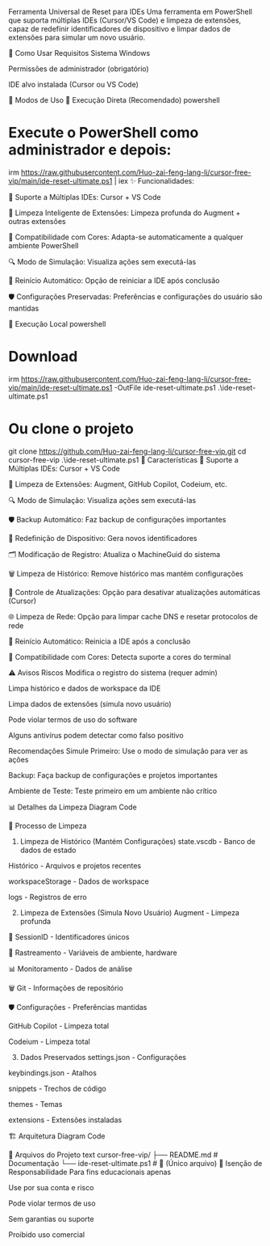 Ferramenta Universal de Reset para IDEs
Uma ferramenta em PowerShell que suporta múltiplas IDEs (Cursor/VS Code) e limpeza de extensões, capaz de redefinir identificadores de dispositivo e limpar dados de extensões para simular um novo usuário.

🚀 Como Usar
Requisitos
Sistema Windows

Permissões de administrador (obrigatório)

IDE alvo instalada (Cursor ou VS Code)

🎯 Modos de Uso
🚀 Execução Direta (Recomendado)
powershell
# Execute o PowerShell como administrador e depois:
irm https://raw.githubusercontent.com/Huo-zai-feng-lang-li/cursor-free-vip/main/ide-reset-ultimate.ps1 | iex
✨ Funcionalidades:

🎯 Suporte a Múltiplas IDEs: Cursor + VS Code

🧩 Limpeza Inteligente de Extensões: Limpeza profunda do Augment + outras extensões

🎨 Compatibilidade com Cores: Adapta-se automaticamente a qualquer ambiente PowerShell

🔍 Modo de Simulação: Visualiza ações sem executá-las

🚀 Reinício Automático: Opção de reiniciar a IDE após conclusão

🛡️ Configurações Preservadas: Preferências e configurações do usuário são mantidas

🔧 Execução Local
powershell
# Download
irm https://raw.githubusercontent.com/Huo-zai-feng-lang-li/cursor-free-vip/main/ide-reset-ultimate.ps1 -OutFile ide-reset-ultimate.ps1
.\ide-reset-ultimate.ps1

# Ou clone o projeto
git clone https://github.com/Huo-zai-feng-lang-li/cursor-free-vip.git
cd cursor-free-vip
.\ide-reset-ultimate.ps1
🚀 Características
🎯 Suporte a Múltiplas IDEs: Cursor + VS Code

🧩 Limpeza de Extensões: Augment, GitHub Copilot, Codeium, etc.

🔍 Modo de Simulação: Visualiza ações sem executá-las

🛡️ Backup Automático: Faz backup de configurações importantes

🔄 Redefinição de Dispositivo: Gera novos identificadores

🗂️ Modificação de Registro: Atualiza o MachineGuid do sistema

🗑️ Limpeza de Histórico: Remove histórico mas mantém configurações

🚫 Controle de Atualizações: Opção para desativar atualizações automáticas (Cursor)

🌐 Limpeza de Rede: Opção para limpar cache DNS e resetar protocolos de rede

🚀 Reinício Automático: Reinicia a IDE após a conclusão

🎨 Compatibilidade com Cores: Detecta suporte a cores do terminal

⚠️ Avisos
Riscos
Modifica o registro do sistema (requer admin)

Limpa histórico e dados de workspace da IDE

Limpa dados de extensões (simula novo usuário)

Pode violar termos de uso do software

Alguns antivírus podem detectar como falso positivo

Recomendações
Simule Primeiro: Use o modo de simulação para ver as ações

Backup: Faça backup de configurações e projetos importantes

Ambiente de Teste: Teste primeiro em um ambiente não crítico

📊 Detalhes da Limpeza
Diagram
Code

🧹 Processo de Limpeza
1. Limpeza de Histórico (Mantém Configurações)
state.vscdb - Banco de dados de estado

Histórico - Arquivos e projetos recentes

workspaceStorage - Dados de workspace

logs - Registros de erro

2. Limpeza de Extensões (Simula Novo Usuário)
Augment - Limpeza profunda

🎯 SessionID - Identificadores únicos

🔄 Rastreamento - Variáveis de ambiente, hardware

📊 Monitoramento - Dados de análise

🗑️ Git - Informações de repositório

🛡️ Configurações - Preferências mantidas

GitHub Copilot - Limpeza total

Codeium - Limpeza total

3. Dados Preservados
settings.json - Configurações

keybindings.json - Atalhos

snippets - Trechos de código

themes - Temas

extensions - Extensões instaladas

🏗️ Arquitetura
Diagram
Code

📁 Arquivos do Projeto
text
cursor-free-vip/
├── README.md                 # Documentação
└── ide-reset-ultimate.ps1    # 🌟 (Único arquivo)
📄 Isenção de Responsabilidade
Para fins educacionais apenas

Use por sua conta e risco



Pode violar termos de uso

Sem garantias ou suporte

Proibido uso comercial
